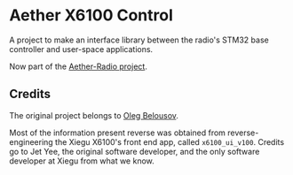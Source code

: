 # Aether X6100 Control

A project to make an interface library between the radio's STM32 base controller
and user-space applications.

Now part of the [Aether-Radio project](https://github.com/AetherRadio).

## Credits

The original project belongs to [Oleg Belousov](https://github.com/strijar).

Most of the information present reverse was obtained from reverse-engineering
the Xiegu X6100's front end app, called `x6100_ui_v100`. Credits go to Jet Yee,
the original software developer, and the only software developer at Xiegu from
what we know.
